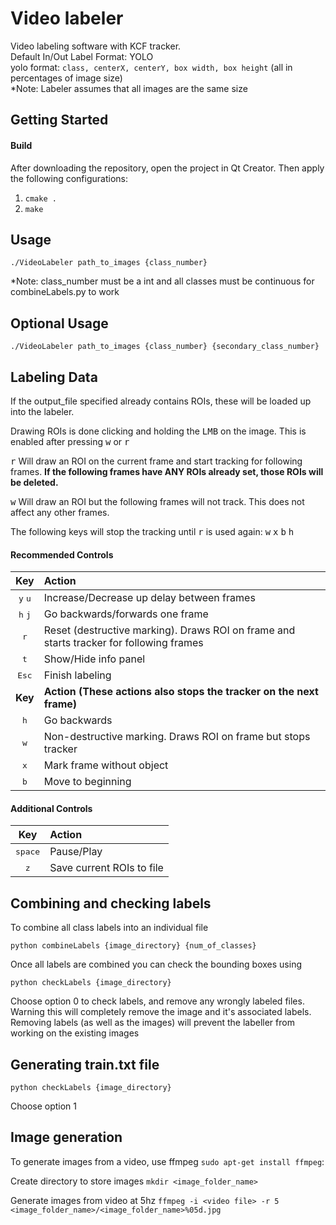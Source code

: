 # Video labeler

Video labeling software with KCF tracker.  
Default In/Out Label Format: YOLO  
yolo format: `class, centerX, centerY, box width, box height` (all in percentages of image size)  
*Note: Labeler assumes that all images are the same size

## Getting Started
#### Build
After downloading the repository, open the project in Qt Creator. Then apply the following configurations:
1. `cmake .`
2. `make`

## Usage

`./VideoLabeler path_to_images {class_number}`

*Note: class_number must be a int and all classes must be continuous for combineLabels.py to work

## Optional Usage

`./VideoLabeler path_to_images {class_number} {secondary_class_number}`

## Labeling Data

If the output_file specified already contains ROIs, these will be loaded up into the labeler.

Drawing ROIs is done clicking and holding the <kbd>LMB</kbd> on the image. This is enabled after pressing <kbd>w</kbd> or <kbd>r</kbd>

<kbd>r</kbd> Will draw an ROI on the current frame and start tracking for following frames. <b>If the following frames have ANY ROIs already set, those ROIs will be deleted.</b>

<kbd>w</kbd> Will draw an ROI but the following frames will not track. This does not affect any other frames.

The following keys will stop the tracking until <kbd>r</kbd> is used again: <kbd>w</kbd> <kbd>x</kbd> <kbd>b</kbd> <kbd>h</kbd>  
 
#### Recommended Controls
|       Key        |    Action    |
|:----------------:|:-------------|
| <kbd>y</kbd> <kbd>u</kbd>  | Increase/Decrease up delay between frames |
| <kbd>h</kbd> <kbd>j</kbd>    | Go backwards/forwards one frame |
| <kbd>r</kbd>     | Reset (destructive marking). Draws ROI on frame and starts tracker for following frames |
| <kbd>t</kbd>     | Show/Hide info panel |
| <kbd>Esc</kbd>   | Finish labeling |
| <b>Key</b>       | <b>Action (These actions also stops the tracker on the next frame)</b> |
| <kbd>h</kbd>     | Go backwards |
| <kbd>w</kbd>     | Non-destructive marking. Draws ROI on frame but stops tracker |
| <kbd>x</kbd>     | Mark frame without object |
| <kbd>b</kbd>     | Move to beginning |

#### Additional Controls
|       Key        |    Action    |
|:----------------:|:-------------|
| <kbd>space</kbd>             | Pause/Play |
| <kbd>z</kbd>     | Save current ROIs to file |


## Combining and checking labels

To combine all class labels into an individual file  

`python combineLabels {image_directory} {num_of_classes}`  

Once all labels are combined you can check the bounding boxes using  

`python checkLabels {image_directory}`  

Choose option 0 to check labels, and remove any wrongly labeled files.  Warning this will completely remove the image and it's associated labels.
Removing labels (as well as the images) will prevent the labeller from working on the existing images

## Generating train.txt file
    
`python checkLabels {image_directory}`  

Choose option 1

## Image generation

To generate images from a video, use ffmpeg `sudo apt-get install ffmpeg`:

Create directory to store images
`mkdir <image_folder_name>`

Generate images from video at 5hz
`ffmpeg -i <video file> -r 5 <image_folder_name>/<image_folder_name>%05d.jpg`
